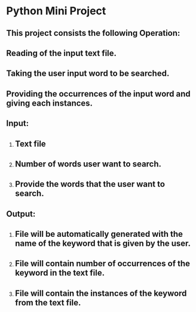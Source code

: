 # Python Mini Project

## This project consists the following Operation:

## Reading of the input text file.

## Taking the user input word to be searched.

## Providing the occurrences of the input word and giving each instances.

## Input:

1. ## Text file

2. ## Number of words user want to search.

3. ## Provide the words that the user want to search.

## Output:

1. ## File will be automatically generated with the name of the keyword that is given by the user.

2. ## File will contain number of occurrences of the keyword in the text file.

3. ## File will contain the instances of the keyword from the text file.
